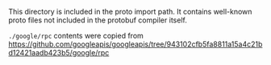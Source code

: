 This directory is included in the proto import path.
It contains well-known proto files not included in the protobuf compiler itself.

`./google/rpc` contents were copied from
https://github.com/googleapis/googleapis/tree/943102cfb5fa8811a15a4c21bd12421aadb423b5/google/rpc
